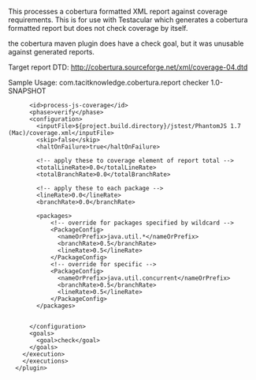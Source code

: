 
This processes a cobertura formatted XML report against coverage requirements.  This is for use with Testacular
which generates a cobertura formatted report but does not check coverage by itself.

the cobertura maven plugin does have a check goal, but it was unusable against generated reports.

Target report DTD: http://cobertura.sourceforge.net/xml/coverage-04.dtd

Sample Usage:
      <plugin>
        <groupId>com.tacitknowledge.cobertura.report</groupId>
        <artifactId>checker</artifactId>
        <version>1.0-SNAPSHOT</version>
        <executions>
          <execution>

          <id>process-js-coverage</id>
          <phase>verify</phase>
          <configuration>
            <inputFile>${project.build.directory}/jstest/PhantomJS 1.7 (Mac)/coverage.xml</inputFile>
            <skip>false</skip>
            <haltOnFailure>true</haltOnFailure>

            <!-- apply these to coverage element of report total -->
            <totalLineRate>0.0</totalLineRate>
            <totalBranchRate>0.0</totalBranchRate>

            <!-- apply these to each package -->
            <lineRate>0.0</lineRate>
            <branchRate>0.0</branchRate>

            <packages>
                <!-- override for packages specified by wildcard -->
                <PackageConfig>
                  <nameOrPrefix>java.util.*</nameOrPrefix>
                  <branchRate>0.5</branchRate>
                  <lineRate>0.5</lineRate>
                </PackageConfig>
                <!-- override for specific -->
                <PackageConfig>
                  <nameOrPrefix>java.util.concurrent</nameOrPrefix>
                  <branchRate>0.5</branchRate>
                  <lineRate>0.5</lineRate>
                </PackageConfig>
            </packages>


          </configuration>
          <goals>
            <goal>check</goal>
          </goals>
        </execution>
        </executions>
      </plugin>



